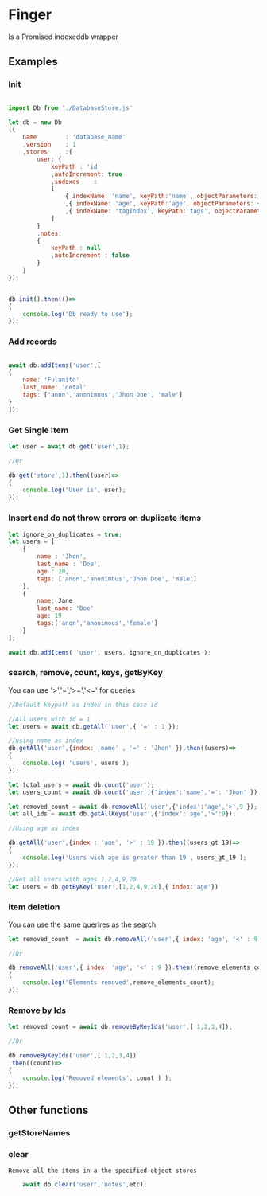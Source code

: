 # Finger

Is a Promised indexeddb wrapper

## Examples

### Init


```javascript

import Db from './DatabaseStore.js'

let db = new Db
({
	name		: 'database_name'
	,version	: 1
	,stores		:{
		user: {
			keyPath	: 'id'
			,autoIncrement: true
			,indexes	:
			[
				{ indexName: 'name', keyPath:'name', objectParameters: { unique : false, multiEntry: false, locale: 'auto'  } }
				,{ indexName: 'age', keyPath:'age', objectParameters: { unique : false, multiEntry: false, locale: 'auto'  } }
				,{ indexName: 'tagIndex', keyPath:'tags', objectParameters: { unique : false, multiEntry: true , locale: 'auto'  } }
			]
		}
		,notes:
		{
			keyPath : null
			,autoIncrement : false
		}
	}
});


db.init().then(()=>
{
	console.log('Db ready to use');
});

```

### Add records

```javascript

await db.addItems('user',[
{
	name: 'Fulanito'
	last_name: 'detal'
	tags: ['anon','anonimous','Jhon Doe', 'male']
}
]);
```
### Get Single Item
```javascript
let user = await db.get('user',1);

//Or

db.get('store',1).then((user)=>
{
	console.log('User is', user);
});
```

### Insert and do not throw errors on duplicate items

```javascript
let ignore_on_duplicates = true;
let users = [
	{
		name : 'Jhon',
		last_name : 'Doe',
		age : 20,
		tags: ['anon','anonimous','Jhon Doe', 'male']
	},
	{
		name: Jane
		last_name: 'Doe'
		age: 19
		tags:['anon','anonimous','female']
	}
];

await db.addItems( 'user', users, ignore_on_duplicates );
```

### search, remove, count, keys, getByKey

You can use '>','=','>=','<=' for queries

```javascript
//Default keypath as index in this case id

//All users with id = 1
let users = await db.getAll('user',{ '=' : 1 });

//using name as index
db.getAll('user',{index: 'name' , '=' : 'Jhon' }).then((users)=>
{
	console.log( 'users', users );
});

let total_users = await db.count('user');
let users_count = await db.count('user',{'index':'name','=': 'Jhon' });

let removed_count = await db.removeAll('user',{'index':'age','>',9 });
let all_ids = await db.getAllKeys('user',{'index':'age','>':9});

//Using age as index

db.getAll('user',{index : 'age', '>' : 19 }).then((users_gt_19)=>
{
	console.log('Users wich age is greater than 19', users_gt_19 );
});

//Get all users with ages 1,2,4,9,20
let users = db.getByKey('user',[1,2,4,9,20],{ index:'age'})

```


### item deletion

You can use the same querires as the search

```javascript
let removed_count  = await db.removeAll('user',{ index: 'age', '<' : 9 });

//Or

db.removeAll('user',{ index: 'age', '<' : 9 }).then((remove_elements_count)=>
{
	console.log('Elements removed',remove_elements_count);
});
```

### Remove by Ids

```javascript
let removed_count = await db.removeByKeyIds('user',[ 1,2,3,4]);

//Or

db.removeByKeyIds('user',[ 1,2,3,4])
.then((count)=>
{
	console.log('Removed elements', count ) );
});
```

## Other functions
### getStoreNames
### clear
	Remove all the items in a the specified object stores

```javascript
	await db.clear('user','notes',etc);
```
